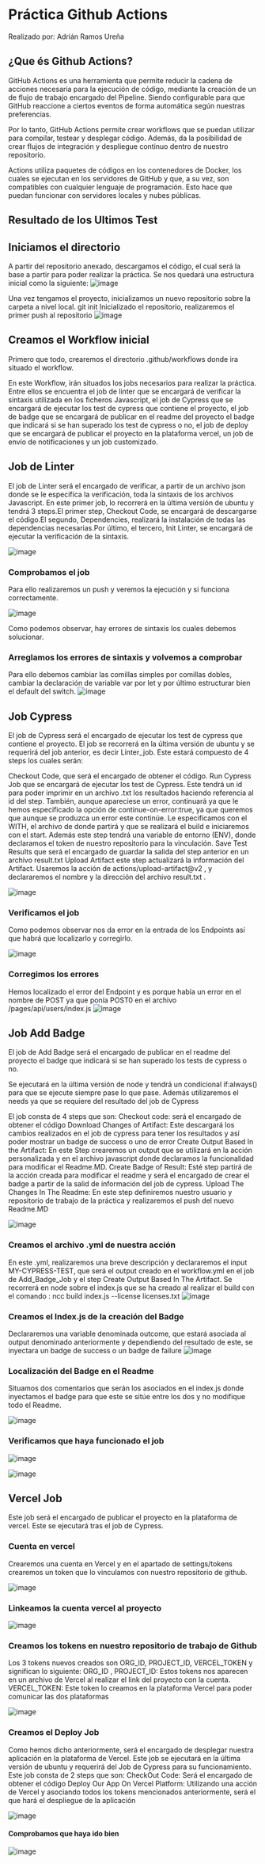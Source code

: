 # Práctica Github Actions
Realizado por: Adrián Ramos Ureña

## ¿Que és Github Actions?
GitHub Actions es una herramienta que permite reducir la cadena de acciones necesaria para la ejecución de código, mediante la creación de un de flujo de trabajo encargado del Pipeline. Siendo configurable para que GitHub reaccione a ciertos eventos de forma automática según nuestras preferencias.

Por lo tanto, GitHub Actions permite crear workflows que se puedan utilizar para compilar, testear y desplegar código. Además, da la posibilidad de crear flujos de integración y despliegue continuo dentro de nuestro repositorio.

Actions utiliza paquetes de códigos en los contenedores de Docker, los cuales se ejecutan en los servidores de GitHub y que, a su vez, son compatibles con cualquier lenguaje de programación. Esto hace que puedan funcionar con servidores locales y nubes públicas.

## Resultado de los Ultimos Test

<!---Start place for the badge -->


<!---End place for the badge -->

## Iniciamos el directorio
A partir del repositorio anexado, descargamos el código, el cual será la base a partir para poder realizar la práctica. Se nos quedará una estructura inicial como la siguiente:
![image](https://user-images.githubusercontent.com/75810680/146693864-702e08f2-11ce-4f3a-b915-6c04cf3d9777.png)

Una vez tengamos el proyecto, inicializamos  un nuevo repositorio sobre la carpeta a nivel local.
git init
Inicializado el repositorio, realizaremos el primer push al repositorio
![image](https://user-images.githubusercontent.com/75810680/146693872-3f981bc0-d153-4b94-9dc7-6ca9fb065575.png)

## Creamos el Workflow inicial
Primero que todo, crearemos el directorio .github/workflows donde ira situado el workflow.

En este Workflow, irán situados los jobs necesarios para realizar la práctica. Entre ellos se encuentra el job de linter que se encargará de verificar la sintaxis utilizada en los ficheros Javascript, el job de Cypress que se encargará de ejecutar los test de cypress que contiene el proyecto, el job de badge que se encargará de publicar en el readme del proyecto el badge que indicará si se han superado los test de cypress o no, el job de deploy que se encargará de publicar el proyecto en la plataforma vercel, un job de envío de notificaciones y un job customizado.

## Job de Linter
El job de Linter será el encargado de verificar, a partir de un archivo json donde se le especifica la verificación, toda la sintaxis de los archivos Javascript.
En este primer job, lo recorrerá en la última versión de ubuntu y tendrá 3 steps.El primer step, Checkout Code, se encargará de descargarse el código.El segundo, Dependencies, realizará la instalación de todas las dependencias necesarias.Por último, el tercero, Init Linter, se encargará de ejecutar la verificación de la sintaxis.

![image](https://user-images.githubusercontent.com/75810680/146693883-1c7f0532-59cc-4690-a8e1-4fab344e4663.png)

### Comprobamos el job
Para ello realizaremos un push y veremos la ejecución y si funciona correctamente.

![image](https://user-images.githubusercontent.com/75810680/146693896-c5c34a37-ef55-4bf3-9c37-8bfbc5a3ac29.png)


Como podemos observar, hay errores de sintaxis los cuales debemos solucionar.

### Arreglamos los errores de sintaxis y volvemos a comprobar
Para ello debemos cambiar las comillas simples por comillas dobles, cambiar la declaración de variable var por let y por último estructurar bien el default del switch.
![image](https://user-images.githubusercontent.com/75810680/146693900-af72d64e-5643-4723-b42b-3f0ca6df72e7.png)

## Job Cypress 
El job de Cypress será el encargado de ejecutar los test de cypress que contiene el proyecto.
El job se recorrerá en la última versión de ubuntu y se requerirá del job anterior, es decir Linter_job. Este estará compuesto de 4 steps los cuales serán:

Checkout Code, que será el encargado de obtener el código.
Run Cypress Job que se encargará de ejecutar los test de Cypress. Este tendrá un id para poder imprimir en un archivo .txt los resultados haciendo referencia al id del step. También, aunque apareciese un error, continuará ya que le hemos especificado la opción de continue-on-error:true, ya que queremos que aunque se produzca un error este continúe. Le especificamos con el WITH, el archivo de donde partirá y que se realizará el build e iniciaremos con el start. Además este step tendrá una variable de entorno (ENV), donde declaramos el token de nuestro repositorio para la vinculación.
Save Test Results que será el encargado de guardar la salida del step anterior en un archivo result.txt
Upload Artifact este step actualizará la información del Artifact. Usaremos la acción de actions/upload-artifact@v2 , y declararemos el nombre y la dirección del archivo result.txt .

![image](https://user-images.githubusercontent.com/75810680/146693919-6422ac1d-3719-43b3-ad36-6df596553bcc.png)


### Verificamos el job
Como podemos observar nos da error en la entrada de los Endpoints así que habrá que localizarlo y corregirlo.

![image](https://user-images.githubusercontent.com/75810680/146693938-81008604-5880-4890-93ed-154d4123df0d.png)

### Corregimos los errores
Hemos localizado el error del Endpoint y es porque había un error en el nombre de POST ya que ponía POST0 en el archivo /pages/api/users/index.js
![image](https://user-images.githubusercontent.com/75810680/146693950-94af1553-4a1c-4532-a7be-875d22ba2b18.png)

## Job Add Badge
El job de Add Badge  será el encargado de publicar en el readme del proyecto el badge que indicará si se han superado los tests de cypress o no.

Se ejecutará en la última versión de node y tendrá un condicional if:always() para que se ejecute siempre pase lo que pase. Además utilizaremos el needs ya que se requiere del resultado del job de Cypress

El job consta de 4 steps que son:
Checkout code: será el encargado de obtener el código
Download Changes of Artifact: Este descargará los cambios realizados en el job de cypress para tener los resultados y así poder mostrar un badge de success o uno de error
Create Output Based In the Artifact: En este Step crearemos un output que se utilizará en la acción personalizada y en el archivo javascript donde declaramos la funcionalidad para modificar el Readme.MD.
Create Badge of Result: Esté step partirá de la acción creada para modificar el readme y será el encargado de crear el badge a partir de la salid de información del job de cypress.
Upload The Changes In The Readme: En este step definiremos nuestro usuario y repositorio de trabajo de la práctica y realizaremos el push del nuevo Readme.MD 

![image](https://user-images.githubusercontent.com/75810680/146693968-98b47f65-4a36-4cdf-b65e-15611d107e5a.png)

### Creamos el archivo .yml de nuestra acción
En este .yml, realizaremos una breve descripción y declararemos el input MY-CYPRESS-TEST, que será el output creado en el workflow.yml en el job de Add_Badge_Job y el step Create Output Based In The Artifact. 
Se recorrerá en node sobre el index.js que se ha creado al realizar el build con el comando :
ncc build index.js --license licenses.txt
![image](https://user-images.githubusercontent.com/75810680/146693985-4c861a78-5c98-4f5d-ba1b-86ba35b4af2d.png)

### Creamos el Index.js de la creación del Badge
Declararemos una variable denominada outcome, que estará asociada al output denominado anteriormente y dependiendo del resultado de este, se inyectara un badge de success o un badge de failure
![image](https://user-images.githubusercontent.com/75810680/146693993-5b82f5bf-00fc-4305-be6e-365c38fc493b.png)


### Localización del Badge en el Readme
Situamos dos comentarios que serán los asociados en el index.js donde inyectamos el badge para que este se sitúe entre los dos y no modifique todo el Readme.

![image](https://user-images.githubusercontent.com/75810680/146694001-7ae12eaa-41e8-46c5-bf7e-83b0539c0fdf.png)

### Verificamos que haya funcionado el job
![image](https://user-images.githubusercontent.com/75810680/146694017-5826cb58-f8ab-4eb8-83af-8abc8356ded8.png)

![image](https://user-images.githubusercontent.com/75810680/146694026-75a864a8-452d-4d71-b89d-e800a24341ad.png)

## Vercel Job
Este job será el encargado de publicar el proyecto en la plataforma de vercel. Este se ejecutará tras el job de Cypress.

### Cuenta en vercel
Crearemos una cuenta en Vercel y en el apartado de settings/tokens crearemos un token que lo vinculamos con nuestro repositorio de github.

![image](https://user-images.githubusercontent.com/75810680/146694041-9be1e045-2dc0-49ff-95cc-1192dfcfcdd7.png)

### Linkeamos la cuenta vercel al proyecto
![image](https://user-images.githubusercontent.com/75810680/146694053-38a91e82-935f-45e4-86c7-822692d34103.png)

### Creamos los tokens en nuestro repositorio de trabajo de Github
Los 3 tokens nuevos creados son ORG_ID, PROJECT_ID, VERCEL_TOKEN y significan lo siguiente:
ORG_ID , PROJECT_ID: Estos tokens nos aparecen en un archivo de Vercel al realizar el link del proyecto con la cuenta.
VERCEL_TOKEN: Este token lo creamos en la plataforma Vercel para poder comunicar las dos plataformas

![image](https://user-images.githubusercontent.com/75810680/146694059-eca2bf24-ffcc-452d-bab2-42746a08d99a.png)

### Creamos el Deploy Job
Como hemos dicho anteriormente, será el encargado de desplegar nuestra aplicación en la plataforma de Vercel. Este job se ejecutará en la última versión de ubuntu y requerirá del Job de Cypress para su funcionamiento. Este job consta de 2 steps que son:
CheckOut Code: Será el encargado de obtener el código
Deploy Our App On Vercel Platform: Utilizando una acción de Vercel y asociando todos los tokens mencionados anteriormente, será el que hará el despliegue de la aplicación

![image](https://user-images.githubusercontent.com/75810680/146694074-34e373ea-bedd-4cbe-b850-ff97b73770ce.png)

#### Comprobamos que haya ido bien
![image](https://user-images.githubusercontent.com/75810680/146694091-1902509b-532f-4f14-9438-77eafa25ef5c.png)
